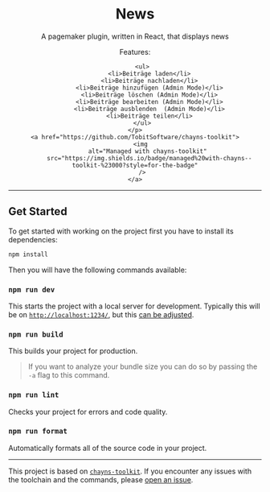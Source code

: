<div align="center">
    <h1>News</h1>
    <p>A pagemaker plugin, written in React, that displays news</p>
    <p>
        Features:

        <ul>
            <li>Beiträge laden</li>
            <li>Beiträge nachladen</li>
            <li>Beiträge hinzufügen (Admin Mode)</li>
            <li>Beiträge löschen (Admin Mode)</li>
            <li>Beiträge bearbeiten (Admin Mode)</li>
            <li>Beiträge ausblenden  (Admin Mode)</li>
            <li>Beiträge teilen</li>
        </ul>
    </p>
    <a href="https://github.com/TobitSoftware/chayns-toolkit">
        <img 
            alt="Managed with chayns-toolkit" 
            src="https://img.shields.io/badge/managed%20with-chayns--toolkit-%23000?style=for-the-badge"
        />
    </a>
</div>

---

## Get Started

To get started with working on the project first you have to install its
dependencies:

```bash
npm install
```

Then you will have the following commands available:

### `npm run dev`

This starts the project with a local server for development. Typically this will
be on [`http://localhost:1234/`](http://localhost:1234/), but this
[can be adjusted](https://github.com/TobitSoftware/chayns-toolkit#development-options).

### `npm run build`

This builds your project for production.

> If you want to analyze your bundle size you can do so by passing the `-a` flag
> to this command.

### `npm run lint`

Checks your project for errors and code quality.

### `npm run format`

Automatically formats all of the source code in your project.

---

This project is based on
[`chayns-toolkit`](https://github.com/TobitSoftware/chayns-toolkit). If you
encounter any issues with the toolchain and the commands, please
[open an issue](https://github.com/TobitSoftware/chayns-toolkit/issues/new).
